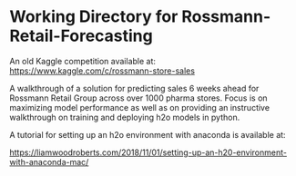 # Working Directory for Rossmann-Retail-Forecasting
An old Kaggle competition available at: https://www.kaggle.com/c/rossmann-store-sales

A walkthrough of a solution for predicting sales 6 weeks ahead for Rossmann Retail Group across over 1000 pharma stores. Focus is on maximizing model performance as well as on providing an instructive walkthrough on training and deploying h2o models in python.

A tutorial for setting up an h2o environment with anaconda is available at:

https://liamwoodroberts.com/2018/11/01/setting-up-an-h20-environment-with-anaconda-mac/
